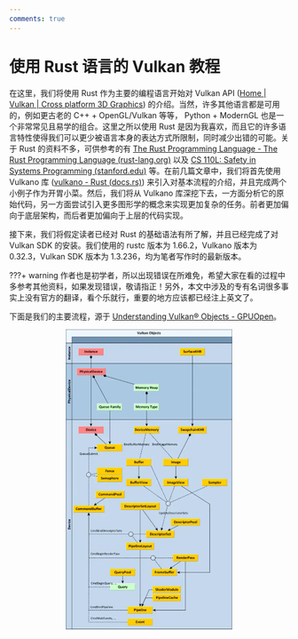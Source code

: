 ```yaml
---
comments: true
---
```


# 使用 Rust 语言的 Vulkan 教程

在这里，我们将使用 Rust 作为主要的编程语言开始对 Vulkan API ([Home | Vulkan | Cross platform 3D Graphics](https://www.vulkan.org/)) 的介绍。当然，许多其他语言都是可用的，例如更古老的 C++ + OpenGL/Vulkan 等等， Python + ModernGL 也是一个非常常见且易学的组合。这里之所以使用 Rust 是因为我喜欢，而且它的许多语言特性使得我们可以更少被语言本身的表达方式所限制，同时减少出错的可能。关于 Rust 的资料不多，可供参考的有 [The Rust Programming Language - The Rust Programming Language (rust-lang.org)](https://doc.rust-lang.org/book/title-page.html) 以及 [CS 110L: Safety in Systems Programming (stanford.edu)](https://web.stanford.edu/class/cs110l/) 等。在前几篇文章中，我们将首先使用 Vulkano 库 ([vulkano - Rust (docs.rs)](https://docs.rs/vulkano/0.32.3/vulkano/index.html)) 来引入对基本流程的介绍，并且完成两个小例子作为开胃小菜。然后，我们将从 Vulkano 库深挖下去，一方面分析它的原始代码，另一方面尝试引入更多图形学的概念来实现更加复杂的任务。前者更加偏向于底层架构，而后者更加偏向于上层的代码实现。

接下来，我们将假定读者已经对 Rust 的基础语法有所了解，并且已经完成了对 Vulkan SDK 的安装。我们使用的 rustc 版本为 1.66.2，Vulkano 版本为 0.32.3，Vulkan SDK 版本为 1.3.236，均为笔者写作时的最新版本。

???+ warning 
    作者也是初学者，所以出现错误在所难免，希望大家在看的过程中多参考其他资料，如果发现错误，敬请指正！另外，本文中涉及的专有名词很多事实上没有官方的翻译，看个乐就行，重要的地方应该都已经注上英文了。

下面是我们的主要流程，源于 [Understanding Vulkan® Objects - GPUOpen](https://gpuopen.com/learn/understanding-vulkan-objects/)。

<p align="center"><img src="overview_full.png" width="300" /></p>